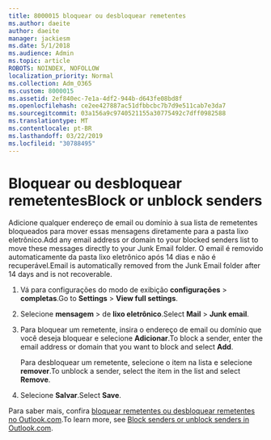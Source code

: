 ```yaml
---
title: 8000015 bloquear ou desbloquear remetentes
ms.author: daeite
author: daeite
manager: jackiesm
ms.date: 5/1/2018
ms.audience: Admin
ms.topic: article
ROBOTS: NOINDEX, NOFOLLOW
localization_priority: Normal
ms.collection: Adm_O365
ms.custom: 8000015
ms.assetid: 2ef840ec-7e1a-4df2-944b-d643fe08bd8f
ms.openlocfilehash: ce2ee427887ac51dfbbcbc7b7d9e511cab7e3da7
ms.sourcegitcommit: 03a156a9c9740521155a30775492c7dff0982588
ms.translationtype: MT
ms.contentlocale: pt-BR
ms.lasthandoff: 03/22/2019
ms.locfileid: "30788495"
---
```

# <a name="block-or-unblock-senders"></a><span data-ttu-id="644a7-102">Bloquear ou desbloquear remetentes</span><span class="sxs-lookup"><span data-stu-id="644a7-102">Block or unblock senders</span></span>

<span data-ttu-id="644a7-103">Adicione qualquer endereço de email ou domínio à sua lista de remetentes bloqueados para mover essas mensagens diretamente para a pasta lixo eletrônico.</span><span class="sxs-lookup"><span data-stu-id="644a7-103">Add any email address or domain to your blocked senders list to move these messages directly to your Junk Email folder.</span></span> <span data-ttu-id="644a7-104">O email é removido automaticamente da pasta lixo eletrônico após 14 dias e não é recuperável.</span><span class="sxs-lookup"><span data-stu-id="644a7-104">Email is automatically removed from the Junk Email folder after 14 days and is not recoverable.</span></span>
  
1. <span data-ttu-id="644a7-105">Vá para configurações do modo de exibição **configurações** \> **completas**.</span><span class="sxs-lookup"><span data-stu-id="644a7-105">Go to **Settings** \> **View full settings**.</span></span> 
    
2. <span data-ttu-id="644a7-106">Selecione **mensagem** \> de **lixo eletrônico**.</span><span class="sxs-lookup"><span data-stu-id="644a7-106">Select **Mail** \> **Junk email**.</span></span> 
    
3. <span data-ttu-id="644a7-107">Para bloquear um remetente, insira o endereço de email ou domínio que você deseja bloquear e selecione **Adicionar**.</span><span class="sxs-lookup"><span data-stu-id="644a7-107">To block a sender, enter the email address or domain that you want to block and select **Add**.</span></span> 
    
    <span data-ttu-id="644a7-108">Para desbloquear um remetente, selecione o item na lista e selecione **remover**.</span><span class="sxs-lookup"><span data-stu-id="644a7-108">To unblock a sender, select the item in the list and select **Remove**.</span></span>
    
4. <span data-ttu-id="644a7-109">Selecione **Salvar**.</span><span class="sxs-lookup"><span data-stu-id="644a7-109">Select **Save**.</span></span> 
    
<span data-ttu-id="644a7-110">Para saber mais, confira [bloquear remetentes ou desbloquear remetentes no Outlook.com](https://go.microsoft.com/fwlink/p/?linkid=873133).</span><span class="sxs-lookup"><span data-stu-id="644a7-110">To learn more, see [Block senders or unblock senders in Outlook.com](https://go.microsoft.com/fwlink/p/?linkid=873133).</span></span>
  

